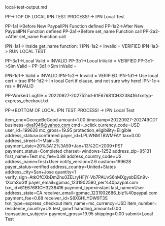 local-test-output.md

PP->TOP OF LOCAL IPN TEST PROCESS! -> IPN Local Test

PP-1a1->Before New PaypalIPN Function defined
PP-1a2->After New PaypalIPN Function defined
PP-2a1->Before set_name Function call
PP-2a2->After set_name Function call

IPN-1a1-> Inside get_name function: 1
IPN-1a2-> Invalid = VERIFIED
IPN-1a3-> RUN LOCAL TEST

PP-3a1->Local Valid = INVALID
PP-3b1->Local InValid = VERIFIED
PP-3c1->Sim Valid = 
PP-3d1->Sim InValid = 

IPN-1c1-> Valid = INVALID
IPN-1c2-> Invalid = VERIFIED
IPN-1d1-> Use local cert = true
IPN-1d2-> In local Cert if clause, and not sure why here!
IPN-1e-> res = INVALID

PP-Worked
Logfile = 20220927-202752:id-61E67681CH3238416:txntyp-express_checkout.txt

PP->BOTTOM OF LOCAL IPN TEST PROCESS! -> IPN Local Test

item_one=GeorgeBeGood amount=1.00 timestamp=20220927-202749CDT business=dva1946@yahoo.com cmd=_xclick currency_code=USD user_id=199628 mc_gross=19.95 protection_eligibility=Eligible address_status=confirmed payer_id=LPLWNMTBWMFAY tax=0.00 address_street=1+Main+St payment_date=20%3A12%3A59+Jan+13%2C+2009+PST payment_status=Completed charset=windows-1252 address_zip=95131 first_name=Test mc_fee=0.88 address_country_code=US address_name=Test+User notify_version=2.6 custom=199628 payer_status=verified address_country=United+States address_city=San+Jose quantity=1 verify_sign=AtkOfCXbDm2hu0ZELryHFjY-Vb7PAUvS6nMXgysbElEn9v-1XcmSoGtf payer_email=gpmac_1231902590_per%40paypal.com txn_id=61E67681CH3238416 payment_type=instant last_name=User address_state=CA receiver_email=gpmac_1231902686_biz%40paypal.com payment_fee=0.88 receiver_id=S8XGHLYDW9T3S txn_type=express_checkout item_name=mc_currency=USD item_number= residence_country=US test_ipn=1 handling_amount=0.00 transaction_subject= payment_gross=19.95 shipping=0.00 submit=Local Test 